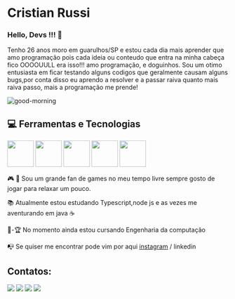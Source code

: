 # Cristian Russi

### Hello, Devs !!! 👋
Tenho 26 anos moro em guarulhos/SP e estou cada dia mais aprender que amo programação pois cada ideia ou conteudo que entra na minha
cabeça fico OOOOUULL era isso!!! amo programação, e doguinhos. Sou um otimo entusiasta em ficar testando alguns codigos que geralmente
causam alguns bugs,por conta disso eu aprendo a resolver e a passar raiva quanto mais raiva passo, mais a programação me prende! 

![good-morning](https://github.com/Cristianss11/Cristianss11/assets/91230251/9f9c7c9d-1f8e-4079-9aed-d149353ccb1c)

## :computer: Ferramentas e Tecnologias
<img loading="lazy" src="https://cdn.jsdelivr.net/gh/devicons/devicon@latest/icons/angular/angular-original.svg" width="60" height="60" /> <img loading="lazy" src="https://cdn.jsdelivr.net/gh/devicons/devicon@latest/icons/typescript/typescript-original.svg" width="60" height="60" /> <img loading="lazy" src="https://cdn.jsdelivr.net/gh/devicons/devicon@latest/icons/javascript/javascript-original.svg" width="60" height="60" /> <img loading="lazy" src="https://cdn.jsdelivr.net/gh/devicons/devicon@latest/icons/spring/spring-original.svg" width="60" height="60" /> <img loading="lazy" src="https://cdn.jsdelivr.net/gh/devicons/devicon@latest/icons/java/java-original.svg" width="60" height="60" />


:video_game: :space_invader: Sou um grande fan de games no meu tempo livre sempre gosto de jogar para relaxar um pouco.

:books: Atualmente estou estudando Typescript,node js e as vezes me aventurando em java :coffee: 

:school:-:trophy: No momento ainda estou cursando Engenharia da computação

:mailbox_with_no_mail: Se quiser me encontrar pode vim por aqui <a href="https://www.instagram.com/cristian_russy/" target="_blank" >instagram</a> / linkedin


## Contatos:

<div>
<a href="https://www.instagram.com/cristian_russy/" target="_blank"><img loading="lazy" src="https://img.shields.io/badge/-Instagram-%23E4405F?style=for-the-badge&logo=instagram&logoColor=white" target="_blank"></a>
<a href="https://www.twitch.tv/hunterrxd" target="_blank"><img loading="lazy" src="https://img.shields.io/badge/Twitch-9146FF?style=for-the-badge&logo=twitch&logoColor=white" target="_blank"></a>
<a href = "mailto:cristianrocha24@gmail.com"><img loading="lazy" src="https://img.shields.io/badge/Gmail-D14836?style=for-the-badge&logo=gmail&logoColor=white" target="_blank"></a>
<a href="https://www.linkedin.com/in/seu-usuário-linkedln-aqui" target="_blank"><img loading="lazy" src="https://img.shields.io/badge/-LinkedIn-%230077B5?style=for-the-badge&logo=linkedin&logoColor=white" target="_blank"></a>   
</div>





<!--
**Cristianss11/Cristianss11** is a ✨ _special_ ✨ repository because its `README.md` (this file) appears on your GitHub profile.

Here are some ideas to get you started:

- 🔭 I’m currently working on ...
- 🌱 I’m currently learning ...
- 👯 I’m looking to collaborate on ...
- 🤔 I’m looking for help with ...
- 💬 Ask me about ...
- 📫 How to reach me: ...
- 😄 Pronouns: ...
- ⚡ Fun fact: ...
-->
